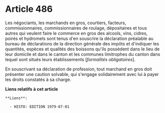 # Article 486

Les négociants, les marchands en gros, courtiers, facteurs, commissionnaires, commissionnaires de roulage, dépositaires et
tous autres qui veulent faire le commerce en gros des alcools, vins, cidres, poirés et hydromels sont tenus d'en souscrire la
déclaration préalable au bureau de déclarations de la direction générale des impôts et d'indiquer les quantités, espèces et
qualités des boissons qu'ils possèdent dans le lieu de leur domicile et dans le canton et les communes limitrophes du canton
dans lequel sont situés leurs établissements [*formalités obligatoires*].

En souscrivant sa déclaration de profession, tout marchand en gros doit présenter une caution solvable, qui s'engage
solidairement avec lui à payer les droits constatés à sa charge.

**Liens relatifs à cet article**

	**Liens**:

	  - HISTO: EDITION 1979-07-01
